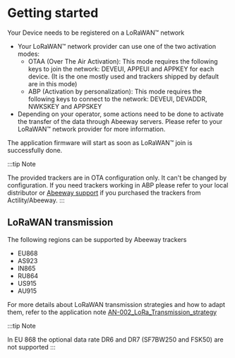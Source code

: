 # Getting started

Your Device needs to be registered on a LoRaWAN™ network

-   Your LoRaWAN™ network provider can use one of the two activation modes:
    -   OTAA (Over The Air Activation): This mode requires the following keys to join the network: DEVEUI, APPEUI and APPKEY for each device. (It is the one mostly used and trackers shipped by default are in this mode)
    -   ABP (Activation by personalization): This mode requires the following keys to connect to the network: DEVEUI, DEVADDR, NWKSKEY and APPSKEY
-   Depending on your operator, some actions need to be done to activate the transfer of the data through Abeeway servers. Please refer to your LoRaWAN™ network provider for more information.

The application firmware will start as soon as LoRaWAN™ join is successfully done.

:::tip Note

The provided trackers are in OTA configuration only. It can't be
changed by configuration. If you need trackers working in ABP please
refer to your local distributor or [Abeeway support](../../../D-Reference/FAQ_R/) if you purchased
the trackers from Actility/Abeeway.
:::

## LoRaWAN transmission

The following regions can be supported by Abeeway trackers

-   EU868
-   AS923
-   IN865
-   RU864
-   US915
-   AU915

For more details about LoRaWAN transmission strategies and how to adapt them, refer to the
application note [AN-002_LoRa_Transmission_strategy](../../../D-Reference/DocLibrary_R/AbeewayTrackers_R.md#application-notes)

:::tip Note

In EU 868 the optional data rate DR6 and DR7 (SF7BW250 and FSK50) are not supported
:::
